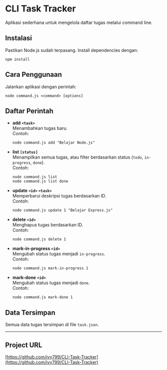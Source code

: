 # CLI Task Tracker

Aplikasi sederhana untuk mengelola daftar tugas melalui command line.

## Instalasi

Pastikan Node.js sudah terpasang. Install dependencies dengan:

```
npm install
```

## Cara Penggunaan

Jalankan aplikasi dengan perintah:

```
node command.js <command> [options]
```

## Daftar Perintah

- **add `<task>`**  
  Menambahkan tugas baru.  
  Contoh:  
  ```
  node command.js add "Belajar Node.js"
  ```

- **list `[status]`**  
  Menampilkan semua tugas, atau filter berdasarkan status (`todo`, `in-progress`, `done`).  
  Contoh:  
  ```
  node command.js list
  node command.js list done
  ```

- **update `<id>` `<task>`**  
  Memperbarui deskripsi tugas berdasarkan ID.  
  Contoh:  
  ```
  node command.js update 1 "Belajar Express.js"
  ```

- **delete `<id>`**  
  Menghapus tugas berdasarkan ID.  
  Contoh:  
  ```
  node command.js delete 1
  ```

- **mark-in-progress `<id>`**  
  Mengubah status tugas menjadi `in-progress`.  
  Contoh:  
  ```
  node command.js mark-in-progress 1
  ```

- **mark-done `<id>`**  
  Mengubah status tugas menjadi `done`.  
  Contoh:  
  ```
  node command.js mark-done 1
  ```

## Data Tersimpan

Semua data tugas tersimpan di file `task.json`.

---

## Project URL

[https://github.com/ivy799/CLI-Task-Tracker](https://github.com/ivy799/CLI-Task-Tracker)